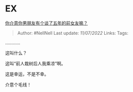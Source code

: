 # EX
[你介意你男朋友有个谈了五年的前女友嘛？](https://www.zhihu.com/question/372894003/answer/2557191154)

> Author: #NellNell 
> Last update: *11/07/2022* 
> Links: 
> Tags: 

…………

这叫什么？

这叫“前人栽树后人我乘凉”啊。

这是幸运，不是不幸。

介意个毛线！